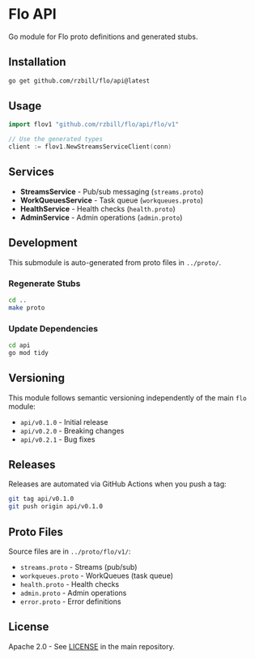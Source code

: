 # Flo API

Go module for Flo proto definitions and generated stubs.

## Installation

```bash
go get github.com/rzbill/flo/api@latest
```

## Usage

```go
import flov1 "github.com/rzbill/flo/api/flo/v1"

// Use the generated types
client := flov1.NewStreamsServiceClient(conn)
```

## Services

- **StreamsService** - Pub/sub messaging (`streams.proto`)
- **WorkQueuesService** - Task queue (`workqueues.proto`)
- **HealthService** - Health checks (`health.proto`)
- **AdminService** - Admin operations (`admin.proto`)

## Development

This submodule is auto-generated from proto files in `../proto/`.

### Regenerate Stubs

```bash
cd ..
make proto
```

### Update Dependencies

```bash
cd api
go mod tidy
```

## Versioning

This module follows semantic versioning independently of the main `flo` module:

- `api/v0.1.0` - Initial release
- `api/v0.2.0` - Breaking changes
- `api/v0.2.1` - Bug fixes

## Releases

Releases are automated via GitHub Actions when you push a tag:

```bash
git tag api/v0.1.0
git push origin api/v0.1.0
```

## Proto Files

Source files are in `../proto/flo/v1/`:
- `streams.proto` - Streams (pub/sub)
- `workqueues.proto` - WorkQueues (task queue)
- `health.proto` - Health checks
- `admin.proto` - Admin operations
- `error.proto` - Error definitions

## License

Apache 2.0 - See [LICENSE](../LICENSE) in the main repository.


